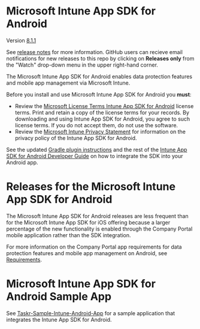 # Microsoft Intune App SDK for Android 
Version [8.1.1](https://github.com/msintuneappsdk/ms-intune-app-sdk-android/releases)

See [release notes](https://github.com/msintuneappsdk/ms-intune-app-sdk-android/releases) for more information. GitHub users can recieve email notifications for new releases to this repo by clicking on **Releases only** from the "Watch" drop-down menu in the upper right-hand corner.

The Microsoft Intune App SDK for Android enables data protection features and mobile app management via Microsoft Intune.  

Before you install and use Microsoft Intune App SDK for Android you **must**:
* Review the [Microsoft License Terms Intune App SDK for Android](https://github.com/msintuneappsdk/ms-intune-app-sdk-android/blob/master/Microsoft%20License%20Terms%20Intune%20App%20SDK%20for%20Android.pdf) license terms. Print and retain a copy of the license terms for your records. By downloading and using Intune App SDK for Android, you agree to such license terms. If you do not accept them, do not use the software.
* Review the [Microsoft Intune Privacy Statement](https://docs.microsoft.com/legal/intune/microsoft-intune-privacy-statement) for information on the privacy policy of the Intune App SDK for Android.

See the updated [Gradle plugin instructions](https://docs.microsoft.com/en-us/intune/developer/app-sdk-android#gradle-build-plugin
) and the rest of the [Intune App SDK for Android Developer Guide](https://docs.microsoft.com/intune/develop/intune-app-sdk-android) on how to integrate the SDK into your Android app.

# Releases for the Microsoft Intune App SDK for Android 
The Microsoft Intune App SDK for Android releases are less frequent than for the Microsoft Intune App SDK for iOS offering because a larger percentage of the new functionality is enabled through the Company Portal mobile application rather than the SDK integration.

For more information on the Company Portal app requirements for data protection features and mobile app management on Android, see [Requirements](https://docs.microsoft.com/en-us/intune/app-sdk-android#requirements). 

# Microsoft Intune App SDK for Android Sample App
See [Taskr-Sample-Intune-Android-App](https://github.com/msintuneappsdk/Taskr-Sample-Intune-Android-App) for a sample application that integrates the Intune App SDK for Android.
